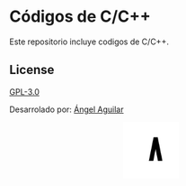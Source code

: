 # Códigos de C/C++

Este repositorio incluye codigos de C/C++.

## License
[GPL-3.0](https://www.gnu.org/licenses/gpl-3.0.html)

Desarrolado por: [Ángel Aguilar](https://twitter.com/devangelaguilar)


<p align="center">
    <img src="Logo_AA.png" width="100px">
</p>
